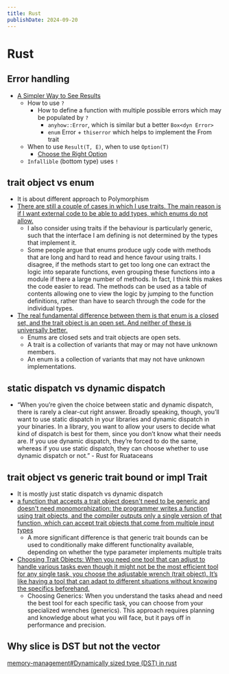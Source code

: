 ```yaml
---
title: Rust
publishDate: 2024-09-20
---
```


# Rust

## Error handling

- [A Simpler Way to See Results](https://www.youtube.com/watch?v=s5S2Ed5T-dc)
  - How to use `?`
    - How to define a function with multiple possible errors which may be populated by `?`
      - `anyhow::Error`, which is similar but a better `Box<dyn Error>`
      - `enum` Error + `thiserror` which helps to implement the From trait
  - When to use `Result(T, E)`, when to use `Option(T)`
    - [Choose the Right Option](https://www.youtube.com/watch?v=6c7pZYP_iIE)
  - `Infallible` (bottom type) uses `!`

## trait object vs enum

- It is about different approach to Polymorphism
- [There are still a couple of cases in which I use traits. The main reason is if I want external code to be able to add types, which enums do not allow.](https://www.mattkennedy.io/blog/rust_polymorphism/)
  - I also consider using traits if the behaviour is particularly generic, such that the interface I am defining is not determined by the types that implement it.
  - Some people argue that enums produce ugly code with methods that are long and hard to read and hence favour using traits. I disagree, if the methods start to get too long one can extract the logic into separate functions, even grouping these functions into a module if there a large number of methods. In fact, I think this makes the code easier to read. The methods can be used as a table of contents allowing one to view the logic by jumping to the function definitions, rather than have to search through the code for the individual types.
- [The real fundamental difference between them is that enum is a closed set, and the trait object is an open set. And neither of these is universally better.](https://dpc.pw/posts/what-oop-gets-wrong-about-interfaces-and-polymorphism/)
  - Enums are closed sets and trait objects are open sets.
  - A trait is a collection of variants that may or may not have unknown members.
  - An enum is a collection of variants that may not have unknown implementations.

## static dispatch vs dynamic dispatch

- “When you’re given the choice between static and dynamic dispatch, there is rarely a clear-cut right answer. Broadly speaking, though, you’ll want to use static dispatch in your libraries and dynamic dispatch in your binaries. In a library, you want to allow your users to decide what kind of dispatch is best for them, since you don’t know what their needs are. If you use dynamic dispatch, they’re forced to do the same, whereas if you use static dispatch, they can choose whether to use dynamic dispatch or not.” - Rust for Ruataceans

## trait object vs generic trait bound or impl Trait

- It is mostly just static dispatch vs dynamic dispatch
- [a function that accepts a trait object doesn't need to be generic and doesn't need monomorphization: the programmer writes a function using trait objects, and the compiler outputs only a single version of that function, which can accept trait objects that come from multiple input types](https://www.lurklurk.org/effective-rust/generics.html)
  - A more significant difference is that generic trait bounds can be used to conditionally make different functionality available, depending on whether the type parameter implements multiple traits
- [Choosing Trait Objects: When you need one tool that can adjust to handle various tasks even though it might not be the most efficient tool for any single task, you choose the adjustable wrench (trait object). It’s like having a tool that can adapt to different situations without knowing the specifics beforehand.](https://medium.com/@richinex/trait-objects-vs-generics-in-rust-426a9ce22d78)
  - Choosing Generics: When you understand the tasks ahead and need the best tool for each specific task, you can choose from your specialized wrenches (generics). This approach requires planning and knowledge about what you will face, but it pays off in performance and precision.

## Why slice is DST but not the vector

[memory-management#Dynamically sized type (DST) in rust](/memory_management.md#dynamically-sized-type-dst-in-rust)

